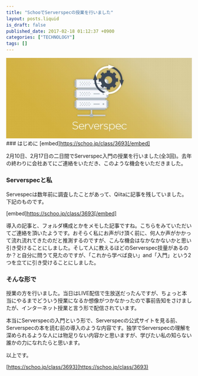 ```yaml
---
title: "SchooでServerspecの授業を行いました"
layout: posts.liquid
is_draft: false
published_date: 2017-02-18 01:12:37 +0900
categories: ["TECHNOLOGY"]
tags: []
---
```


 <img class="in_article" src="/public/images/2017/09/f0512-1zk8jwej1alaovosb2xmioq.jpg">### はじめに
[embed]https://schoo.jp/class/3693[/embed]

2月10日、2月17日の二日間でServerspec入門の授業を行いました(全3回)。去年の終わりに会社あてにご連絡をいただき、このような機会をいただきました。

### Serverspecと私
Servespecは数年前に調査したことがあって、Qiitaに記事を残していました。下記のものです。

[embed]https://schoo.jp/class/3693[/embed]

導入の記事と、フォルダ構成とかをメモした記事ですね。こちらをみていただいてご連絡を頂いたようです。おそらく私にお声がけ頂く前に、何人か声がかかって流れ流れてきたのだと推測するのですが、こんな機会はなかなかないかと思い引き受けることにしました。そして人に教えるほどのServerspec技量があるのか？と自分に問うて見たのですが、「これから学べば良い」and「入門」という2つを立てに引き受けることにしました。

### そんな形で
授業の方を行いました。当日はLIVE配信で生放送だったんですが、ちょっと本当にやるまでどういう授業になるか想像がつかなかったので事前告知をさけましたが、インターネット授業と言う形で配信されています。

本当にServerspecの入門という形で、Serverspecの公式サイトを見る前、Serverspecの本を読む前の導入のような内容です。独学でServerspecの理解を深められるような人には物足りない内容かと思いますが、学びたい私の知らない誰かの力になれたらと思います。

以上です。

[https://schoo.jp/class/3693](https://schoo.jp/class/3693)


